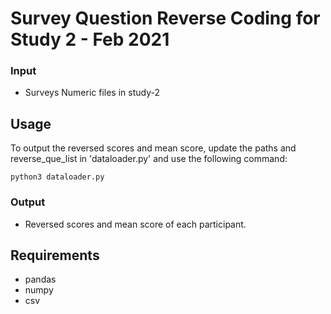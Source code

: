 # Survey Question Reverse Coding for Study 2 - Feb 2021

### Input
* Surveys Numeric files in study-2


## Usage
To output the reversed scores and mean score, update the paths and reverse_que_list in 'dataloader.py' and use the following command:

`python3 dataloader.py`


### Output
* Reversed scores and mean score of each participant.


## Requirements
* pandas
* numpy
* csv
